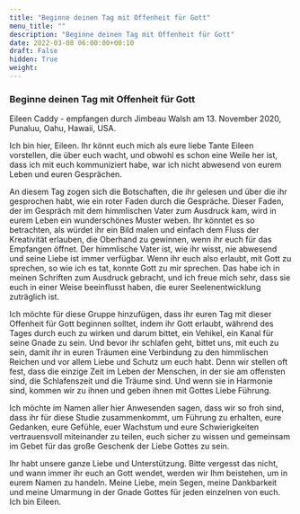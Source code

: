 ```yaml
---
title: "Beginne deinen Tag mit Offenheit für Gott"
menu_title: ""
description: "Beginne deinen Tag mit Offenheit für Gott"
date: 2022-03-08 06:00:00+00:10
draft: False
hidden: True
weight:
---
```

### Beginne deinen Tag mit Offenheit für Gott

Eileen Caddy - empfangen durch Jimbeau Walsh am 13. November 2020, Punaluu, Oahu, Hawaii, USA.

Ich bin hier, Eileen. Ihr könnt euch mich als eure liebe Tante Eileen vorstellen, die über euch wacht, und obwohl es schon eine Weile her ist, dass ich mit euch kommuniziert habe, war ich nicht abwesend von eurem Leben und euren Gesprächen.

An diesem Tag zogen sich die Botschaften, die ihr gelesen und über die ihr gesprochen habt, wie ein roter Faden durch die Gespräche. Dieser Faden, der im Gespräch mit dem himmlischen Vater zum Ausdruck kam, wird in eurem Leben ein wunderschönes Muster weben. Ihr könntet es so betrachten, als würdet ihr ein Bild malen und einfach dem Fluss der Kreativität erlauben, die Oberhand zu gewinnen, wenn ihr euch für das Empfangen öffnet. Der himmlische Vater ist, wie ihr wisst, nie abwesend und seine Liebe ist immer verfügbar. Wenn ihr euch also erlaubt, mit Gott zu sprechen, so wie ich es tat, konnte Gott zu mir sprechen. Das habe ich in meinen Schriften zum Ausdruck gebracht, und ich freue mich sehr, dass sie euch in einer Weise beeinflusst haben, die eurer Seelenentwicklung zuträglich ist.

Ich möchte für diese Gruppe hinzufügen, dass ihr euren Tag mit dieser Offenheit für Gott beginnen solltet, indem ihr Gott erlaubt, während des Tages durch euch zu wirken und darum bittet, ein Vehikel, ein Kanal für seine Gnade zu sein. Und bevor ihr schlafen geht, bittet uns, mit euch zu sein, damit ihr in euren Träumen eine Verbindung zu den himmlischen Reichen und vor allem Liebe und Schutz um euch habt. Denn wir stellen oft fest, dass die einzige Zeit im Leben der Menschen, in der sie am offensten sind, die Schlafenszeit und die Träume sind. Und wenn sie in Harmonie sind, kommen wir zu ihnen und geben ihnen mit Gottes Liebe Führung.

Ich möchte im Namen aller hier Anwesenden sagen, dass wir so froh sind, dass ihr für diese Studie zusammenkommt, um Führung zu erhalten, eure Gedanken, eure Gefühle, euer Wachstum und eure Schwierigkeiten vertrauensvoll miteinander zu teilen, euch sicher zu wissen und gemeinsam im Gebet für das große Geschenk der Liebe Gottes zu sein.

Ihr habt unsere ganze Liebe und Unterstützung. Bitte vergesst das nicht, und wann immer ihr euch an Gott wendet, werden wir Ihm beistehen, um in eurem Namen zu handeln. Meine Liebe, mein Segen, meine Dankbarkeit und meine Umarmung in der Gnade Gottes für jeden einzelnen von euch. Ich bin Eileen.
